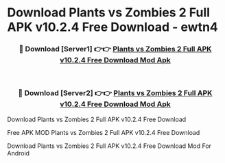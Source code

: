 # Download Plants vs Zombies 2 Full APK v10.2.4 Free Download - ewtn4



<div align="center">
<h3>🔴 Download [Server1] 👉👉 <a href="https://momento.my/?title=Plants_vs_Zombies_2_Full_APK_v10.2.4_Free_Download">Plants vs Zombies 2 Full APK v10.2.4 Free Download Mod Apk</a></h3><br>

<h3>🔴 Download [Server2] 👉👉 <a href="https://momento.my/?title=Plants_vs_Zombies_2_Full_APK_v10.2.4_Free_Download">Plants vs Zombies 2 Full APK v10.2.4 Free Download Mod Apk</a></h3>
</div>



Download Plants vs Zombies 2 Full APK v10.2.4 Free Download 

Free APK MOD Plants vs Zombies 2 Full APK v10.2.4 Free Download 

Download Plants vs Zombies 2 Full APK v10.2.4 Free Download Mod For Android
